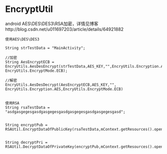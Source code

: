 # EncryptUtil

android AES\DES\DES3\RSA加密，详情见博客http://blog.csdn.net/u011697203/article/details/64921882

```
使用AES\DES\DES3

String strTestData = "MainActivity";

//加密
String AesEncryptECB = EncryUtils.AesDesEncrypt(strTestData,AES_KEY,"",EncryUtils.Encryption.AES, EncryUtils.EncryptMode.ECB);

//解密
EncryUtils.AesDesDecrypt(AesEncryptECB,AES_KEY,"", EncryUtils.Encryption.AES,EncryUtils.EncryptMode.ECB)


使用RSA
String rsaTestData = "asdgasgegesgasdgasgegesgasdgasgegesgasdgasgegesgasd";


String encryptPub = RSAUtil.EncryptDataOfPublicKey(rsaTestData,mContext.getResources().openRawResource(R.raw.rsa_public_key));


String decryptPri = RSAUtil.DecryptDataOfPrivateKey(encryptPub,mContext.getResources().openRawResource(R.raw.rsa_private_key));
```
